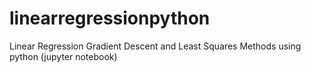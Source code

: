 # linearregressionpython
Linear Regression Gradient Descent and Least Squares Methods using python (jupyter notebook)
